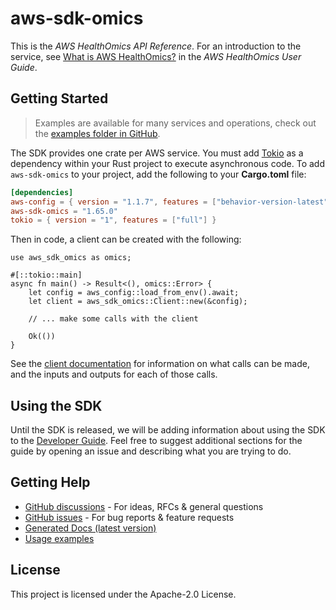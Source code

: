 # aws-sdk-omics

This is the _AWS HealthOmics API Reference_. For an introduction to the service, see [What is AWS HealthOmics?](https://docs.aws.amazon.com/omics/latest/dev/) in the _AWS HealthOmics User Guide_.

## Getting Started

> Examples are available for many services and operations, check out the
> [examples folder in GitHub](https://github.com/awslabs/aws-sdk-rust/tree/main/examples).

The SDK provides one crate per AWS service. You must add [Tokio](https://crates.io/crates/tokio)
as a dependency within your Rust project to execute asynchronous code. To add `aws-sdk-omics` to
your project, add the following to your **Cargo.toml** file:

```toml
[dependencies]
aws-config = { version = "1.1.7", features = ["behavior-version-latest"] }
aws-sdk-omics = "1.65.0"
tokio = { version = "1", features = ["full"] }
```

Then in code, a client can be created with the following:

```rust,no_run
use aws_sdk_omics as omics;

#[::tokio::main]
async fn main() -> Result<(), omics::Error> {
    let config = aws_config::load_from_env().await;
    let client = aws_sdk_omics::Client::new(&config);

    // ... make some calls with the client

    Ok(())
}
```

See the [client documentation](https://docs.rs/aws-sdk-omics/latest/aws_sdk_omics/client/struct.Client.html)
for information on what calls can be made, and the inputs and outputs for each of those calls.

## Using the SDK

Until the SDK is released, we will be adding information about using the SDK to the
[Developer Guide](https://docs.aws.amazon.com/sdk-for-rust/latest/dg/welcome.html). Feel free to suggest
additional sections for the guide by opening an issue and describing what you are trying to do.

## Getting Help

* [GitHub discussions](https://github.com/awslabs/aws-sdk-rust/discussions) - For ideas, RFCs & general questions
* [GitHub issues](https://github.com/awslabs/aws-sdk-rust/issues/new/choose) - For bug reports & feature requests
* [Generated Docs (latest version)](https://awslabs.github.io/aws-sdk-rust/)
* [Usage examples](https://github.com/awslabs/aws-sdk-rust/tree/main/examples)

## License

This project is licensed under the Apache-2.0 License.

